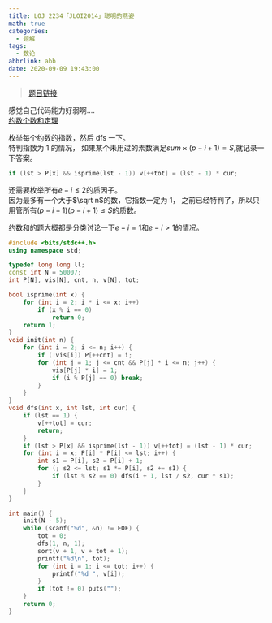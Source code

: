 ```yaml
---
title: LOJ 2234「JLOI2014」聪明的燕姿
math: true
categories:
  - 题解
tags:
  - 数论
abbrlink: abb
date: 2020-09-09 19:43:00
---
```



>[题目链接][1]  

感觉自己代码能力好弱啊....   
[约数个数和定理](https://baike.baidu.com/item/%E7%BA%A6%E6%95%B0%E5%92%8C%E5%AE%9A%E7%90%86/3808428)  

枚举每个约数的指数，然后 dfs 一下。  
特判指数为 1 的情况， 如果某个未用过的素数满足$sum\times (p-i+1)=S$,就记录一下答案。  
```cpp
if (lst > P[x] && isprime(lst - 1)) v[++tot] = (lst - 1) * cur;
```
还需要枚举所有$e-i\leq 2$的质因子。  
因为最多有一个大于$\sqrt n$的数，它指数一定为 1， 之前已经特判了，所以只用管所有$(p-i+1)(p-i+1)\leq S$的质数。  

约数和的题大概都是分类讨论一下$e-i=1$和$e-i>1$的情况。

```cpp
#include <bits/stdc++.h>
using namespace std;

typedef long long ll;
const int N = 50007;
int P[N], vis[N], cnt, n, v[N], tot;

bool isprime(int x) {
    for (int i = 2; i * i <= x; i++)
        if (x % i == 0)
            return 0;
    return 1;
}
void init(int n) {
    for (int i = 2; i <= n; i++) {
    	if (!vis[i]) P[++cnt] = i;
    	for (int j = 1; j <= cnt && P[j] * i <= n; j++) {
    		vis[P[j] * i] = 1;
    		if (i % P[j] == 0) break;
    	}
    }
}
void dfs(int x, int lst, int cur) {
	if (lst == 1) { 
		v[++tot] = cur;
		return;
	}
	if (lst > P[x] && isprime(lst - 1)) v[++tot] = (lst - 1) * cur;
	for (int i = x; P[i] * P[i] <= lst; i++) {
		int s1 = P[i], s2 = P[i] + 1;
		for (; s2 <= lst; s1 *= P[i], s2 += s1) {
			if (lst % s2 == 0) dfs(i + 1, lst / s2, cur * s1);
		}
	}
}

int main() {
    init(N - 5);
    while (scanf("%d", &n) != EOF) {
        tot = 0;
        dfs(1, n, 1);
        sort(v + 1, v + tot + 1);
        printf("%d\n", tot);
        for (int i = 1; i <= tot; i++) {
        	printf("%d ", v[i]);
        }
        if (tot != 0) puts("");
    }
    return 0;
}
```

  [1]: https://loj.ac/problem/2234